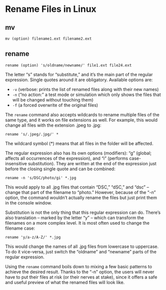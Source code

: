 # Rename Files in Linux

## mv

```
mv (option) filename1.ext filename2.ext
```

## rename

```
rename (option) 's/oldname/newname/' file1.ext file24.ext
```

The letter “s” stands for “substitute,” and it’s the main part of the regular expression. Single quotes around it are obligatory. Available options are:

- `-v` (verbose: prints the list of renamed files along with their new names)
- `-n` (“no action:” a test mode or simulation which only shows the files that will be changed without touching them)
- `-f` (a forced overwrite of the original files)

The `rename` command also accepts wildcards to rename multiple files of the same type, and it works on file extensions as well. For example, this would change all files with the extension .jpeg to .jpg:

```
rename 's/.jpeg/.jpg/' *
```

The wildcard symbol (\*) means that all files in the folder will be affected.

The regular expression also has its own options (modifiers): “g” (global; affects all occurrences of the expression), and “i” (performs case-insensitive substitution). They are written at the end of the expression just before the closing single quote and can be combined:

```
rename -n 's/DSC/photo/gi' *.jpg
```

This would apply to all .jpg files that contain “DSC,” “dSC,” and “dsc” – change that part of the filename to “photo.” However, because of the “-n” option, the command wouldn’t actually rename the files but just print them in the console window.

Substitution is not the only thing that this regular expression can do. There’s also translation – marked by the letter “y” – which can transform the filenames on a more complex level. It is most often used to change the filename case:

```
rename 'y/a-z/A-Z/' *.jpg
```

This would change the names of all .jpg files from lowercase to uppercase. To do it vice-versa, just switch the “oldname” and “newname” parts of the regular expression.

Using the `rename` command boils down to mixing a few basic patterns to achieve the desired result. Thanks to the “-n” option, the users will never have to put their files at risk (or their nerves at stake), since it offers a safe and useful preview of what the renamed files will look like.
